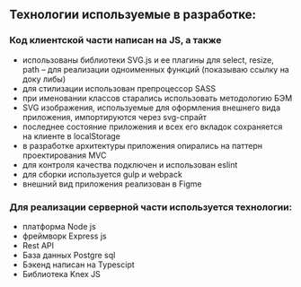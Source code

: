 ## Технологии используемые в разработке:
### Код клиентской части написан на JS, а также
* использованы библиотеки SVG.js и ее плагины для select, resize, path – для реализации одноименных функций (показываю ссылку на доку либы)
* для стилизации использован препроцессор SASS
* при именовании классов старались использовать методологию БЭМ
* SVG изображения, используемые для оформления внешнего вида приложения, импортируются через svg-спрайт
* последнее состояние приложения и всех его вкладок сохраняется на клиенте в localStorage
* в разработке архитектуры приложения опирались на паттерн проектирования MVC 
* для контроля качества подключен и использован eslint 
* для сборки используется gulp и webpack
* внешний вид приложения реализован в Figme


### Для реализации серверной части используется технологии:
* платформа Node js
* фреймворк Express js
* Rest API
* База данных Postgre sql
* Бэкенд написан на Typescipt
* Библиотека Knex JS
